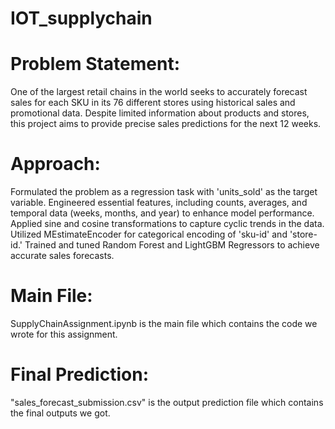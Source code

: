 # IOT_supplychain

# Problem Statement:
One of the largest retail chains in the world seeks to accurately forecast sales for each SKU in its 76 different stores using historical sales and promotional data. Despite limited information about products and stores, this project aims to provide precise sales predictions for the next 12 weeks.


# Approach:
Formulated the problem as a regression task with 'units_sold' as the target variable.
Engineered essential features, including counts, averages, and temporal data (weeks, months, and year) to enhance model performance.
Applied sine and cosine transformations to capture cyclic trends in the data.
Utilized MEstimateEncoder for categorical encoding of 'sku-id' and 'store-id.'
Trained and tuned Random Forest and LightGBM Regressors to achieve accurate sales forecasts.

# Main File:
SupplyChainAssignment.ipynb is the main file which contains the code we wrote for this assignment.

# Final Prediction:
"sales_forecast_submission.csv" is the output prediction file which contains the final outputs we got.
